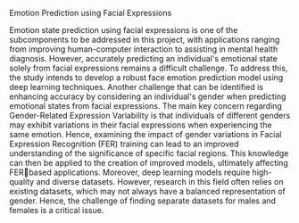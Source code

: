 Emotion Prediction using Facial Expressions


Emotion state prediction using facial expressions is one of the subcomponents to be addressed in 
this project, with applications ranging from improving human-computer interaction to assisting 
in mental health diagnosis. However, accurately predicting an individual's emotional state solely 
from facial expressions remains a difficult challenge. To address this, the study intends to 
develop a robust face emotion prediction model using deep learning techniques.
Another challenge that can be identified is enhancing accuracy by considering an individual's 
gender when predicting emotional states from facial expressions. The main key concern 
regarding Gender-Related Expression Variability is that individuals of different genders may 
exhibit variations in their facial expressions when experiencing the same emotion.
Hence, examining the impact of gender variations in Facial Expression Recognition (FER) 
training can lead to an improved understanding of the significance of specific facial regions. This 
knowledge can then be applied to the creation of improved models, ultimately affecting FERbased applications.
Moreover, deep learning models require high-quality and diverse datasets. However, research in 
this field often relies on existing datasets, which may not always have a balanced representation 
of gender. Hence, the challenge of finding separate datasets for males and females is a critical 
issue.
